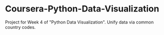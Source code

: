 # Coursera-Python-Data-Visualization
Project for Week 4 of "Python Data Visualization".
Unify data via common country codes.

